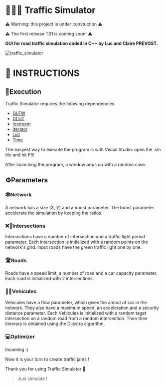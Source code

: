# 🚦🚗🚛 Traffic Simulator

⚠️ Warning: this project is under constuction ⚠️

⚠️ The first release TS1 is coming soon! ⚠️

**GUI for road traffic simulation coded in C++ by Luc and Claire PREVOST.**

![traffic_simulator](https://user-images.githubusercontent.com/52052772/142062951-265998b8-a934-4cf3-bd30-fee10bccfbaa.png)

📃 INSTRUCTIONS
===============
## 🚀Execution
Traffic Simulator requires the folowing dependencies:
- [GLFW](https://www.glfw.org/download)
- [GLUT](https://www.opengl.org/resources/libraries/glut/glut_downloads.php)
- [Iostream](https://www.cplusplus.com/reference/iostream/)
- [Iterator](https://pypi.org/project/numpy/)
- [List](https://www.cplusplus.com/reference/list/list/)
- [Time](https://www.cplusplus.com/reference/ctime/time/)

The easyest way to execute the program is with Visual Studio: open the .sln file and hit F5!

After launching the program, a window pops up with a random case.

## ⚙️Parameters
### 🕸Network
A network has a size (X, Y) and a boost parameter. The boost parameter accelerate the simulation by keeping the ratios.
### ❌🚦Intersections
Intersections have a number of intersection and a traffic light period parameter. Each intersection is initialized with a random points on the network's grid. Input roads have the green traffic light one by one.
### 🛣Roads
Roads have a speed limit, a number of road and a car capacity parameter. Each road is initialized with 2 intersections.
### 🚗🚛Vehicules
Vehicules have a flow parameter, which gives the amout of car in the network. They also have a maximum speed, an acceleration and a security distance parameter. Each Vehicules is initialized with a random taget intersection on a random road from a random intersection. Then their itinerary is obtained using the Dijkstra algorithm.
### 💻Optimizer
Incoming :)

Now it is your turn to create traffic jams !

Thank you for using Traffic Simulator 🙂

> Just simulate !
